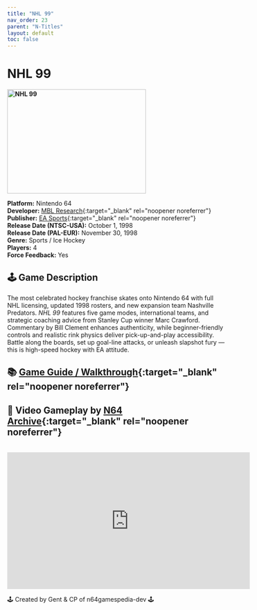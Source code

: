 ```yaml
---
title: "NHL 99"
nav_order: 23
parent: "N-Titles"
layout: default
toc: false
---
```


# NHL 99

<b>
<img src="https://images.launchbox-app.com/7083c056-835c-4ee4-9adb-c92fdb1ddfd1.jpg" alt="NHL 99" width="320" height="240" />
</b>

**Platform:** Nintendo 64  
**Developer:** [MBL Research](https://www.mobygames.com/company/mbl-research-inc){:target="_blank" rel="noopener noreferrer"}  
**Publisher:** [EA Sports](https://en.wikipedia.org/wiki/EA_Sports){:target="_blank" rel="noopener noreferrer"}  
**Release Date (NTSC-USA):** October 1, 1998  
**Release Date (PAL-EUR):** November 30, 1998  
**Genre:** Sports / Ice Hockey  
**Players:** 4  
**Force Feedback:** Yes  

## 🕹️ Game Description  
The most celebrated hockey franchise skates onto Nintendo 64 with full NHL licensing, updated 1998 rosters, and new expansion team Nashville Predators. *NHL 99* features five game modes, international teams, and strategic coaching advice from Stanley Cup winner Marc Crawford. Commentary by Bill Clement enhances authenticity, while beginner-friendly controls and realistic rink physics deliver pick-up-and-play accessibility. Battle along the boards, set up goal-line attacks, or unleash slapshot fury — this is high-speed hockey with EA attitude.

## 📚 [Game Guide / Walkthrough](https://gamefaqs.gamespot.com/n64/198175-nhl-99/faqs/14514){:target="_blank" rel="noopener noreferrer"}

## 🎥 Video Gameplay by [N64 Archive](https://www.youtube.com/@N64Archive){:target="_blank" rel="noopener noreferrer"}  
<br />  
<iframe width="560" height="315" src="https://www.youtube.com/embed/wYhiZ37BmC4" title="NHL 99 Gameplay Longplay" frameborder="0" allowfullscreen></iframe>

🕹️ Created by Gent & CP of n64gamespedia-dev 🕹️  
<!-- Vault Format: n64gamespedia-dev -->  
<!-- Protocol Source: _vault-specs/format-protocol.md -->
